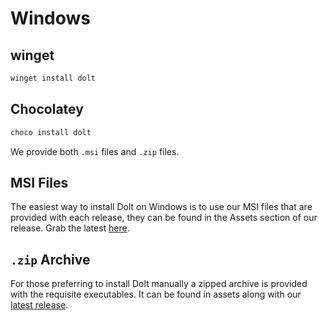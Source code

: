 # Windows

## winget

```powershell
winget install dolt
```

## Chocolatey

```powershell
choco install dolt
```

We provide both `.msi` files and `.zip` files.

## MSI Files

The easiest way to install Dolt on Windows is to use our MSI files that are provided with each release, they can be found in the Assets section of our release. Grab the latest [here](https://github.com/dolthub/dolt/releases/latest).

## `.zip` Archive

For those preferring to install Dolt manually a zipped archive is provided with the requisite executables. It can be found in assets along with our [latest release](https://github.com/dolthub/dolt/releases/latest).
